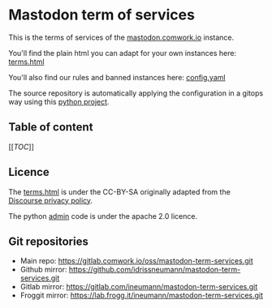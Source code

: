 # Mastodon term of services

This is the terms of services of the [mastodon.comwork.io](https://mastodon.comwork.io) instance.

You'll find the plain html you can adapt for your own instances here: [terms.html](./terms.html)

You'll also find our rules and banned instances here: [config.yaml](./config.yaml)

The source repository is automatically applying the configuration in a gitops way using this [python project](./admin).

## Table of content

[[_TOC_]]

## Licence

The [terms.html](./terms.html) is under the CC-BY-SA originally adapted from the [Discourse privacy policy](https://github.com/discourse/discourse).

The python [admin](./admin) code is under the apache 2.0 licence.

## Git repositories

* Main repo: https://gitlab.comwork.io/oss/mastodon-term-services.git
* Github mirror: https://github.com/idrissneumann/mastodon-term-services.git
* Gitlab mirror: https://gitlab.com/ineumann/mastodon-term-services.git
* Froggit mirror: https://lab.frogg.it/ineumann/mastodon-term-services.git

